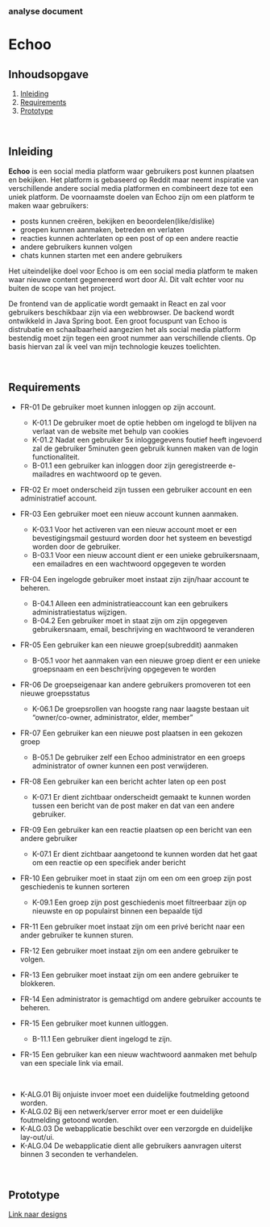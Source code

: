 ### analyse document
# Echoo 
## Inhoudsopgave
1. [Inleiding](#Inleiding)
2. [Requirements](#Requirements)
3. [Prototype](#Prototype)
<br>

## Inleiding
<p><b>Echoo</b> is een social media platform waar gebruikers post kunnen plaatsen en bekijken. Het platform is gebaseerd op Reddit maar neemt inspiratie van verschillende andere social media platformen en combineert deze tot een uniek platform. 
De voornaamste doelen van Echoo zijn om een platform te maken waar gebruikers:

* posts kunnen creëren, bekijken en beoordelen(like/dislike)
* groepen kunnen aanmaken, betreden en verlaten
* reacties kunnen achterlaten op een post of op een andere reactie
* andere gebruikers kunnen volgen
* chats kunnen starten met een andere gebruikers  

Het uiteindelijke doel voor Echoo is om een social media platform te maken waar nieuwe content gegenereerd wort door AI. Dit valt echter voor nu buiten de scope van het project.

De frontend van de applicatie wordt gemaakt in React en zal voor gebruikers beschikbaar zijn via een webbrowser. De backend wordt ontwikkeld in Java Spring boot. Een groot focuspunt van Echoo is distrubatie en schaalbaarheid aangezien het als social media platform bestendig moet zijn tegen een groot nummer aan verschillende clients. Op basis hiervan zal ik veel van mijn technologie keuzes toelichten.</p>

<br>

## Requirements
*	FR-01 De gebruiker moet kunnen inloggen op zijn account. 
    *	K-01.1 De gebruiker moet de optie hebben om ingelogd te blijven na verlaat van de website met behulp van cookies 
    *   K-01.2 Nadat een gebruiker 5x inloggegevens foutief heeft ingevoerd zal de gebruiker 5minuten geen gebruik kunnen maken van de login functionaliteit. 
    *	B-01.1 een gebruiker kan inloggen door zijn geregistreerde e-mailadres en wachtwoord op te geven. 
*	FR-02 Er moet onderscheid zijn tussen een gebruiker account en een administratief account. 
*	FR-03 Een gebruiker moet een nieuw account kunnen aanmaken. 
    *	K-03.1 Voor het activeren van een nieuw account moet er een bevestigingsmail gestuurd worden door het systeem en bevestigd worden door de gebruiker.
    *	B-03.1 Voor een nieuw account dient er een unieke gebruikersnaam, een emailadres en  een wachtwoord opgegeven te worden
*   FR-04 Een ingelogde gebruiker moet instaat zijn zijn/haar account te beheren. 
    *   B-04.1 Alleen een administratieaccount kan een gebruikers administratiestatus wijzigen. 
    *	B-04.2 Een gebruiker moet in staat zijn om zijn opgegeven gebruikersnaam, email, beschrijving en wachtwoord te veranderen
*	FR-05 Een gebruiker kan een nieuwe groep(subreddit) aanmaken 
    *	B-05.1 voor het aanmaken van een nieuwe groep dient er een unieke groepsnaam en een beschrijving opgegeven te worden

*	FR-06 De groepseigenaar kan andere gebruikers promoveren tot een nieuwe groepsstatus
    *	K-06.1 De groepsrollen van hoogste rang naar laagste bestaan uit “owner/co-owner, administrator, elder, member”

*	FR-07 Een gebruiker kan een nieuwe post plaatsen in een gekozen groep 
    *	B-05.1 De gebruiker zelf een Echoo administrator en een groeps administrator of owner kunnen een post verwijderen.
*	FR-08 Een gebruiker kan een bericht achter laten op een post 
    *	K-07.1 Er dient zichtbaar onderscheidt gemaakt te kunnen worden tussen een bericht van de post maker en dat van een andere gebruiker.
*	FR-09 Een gebruiker kan een reactie plaatsen op een bericht van een andere gebruiker
    *	K-07.1 Er dient zichtbaar aangetoond  te kunnen worden dat het gaat om een reactie op een specifiek ander bericht

*	FR-10 Een gebruiker moet in staat zijn om een om een groep zijn post geschiedenis te kunnen sorteren
    *	K-09.1 Een groep zijn post geschiedenis moet filtreerbaar zijn op nieuwste en op populairst binnen een bepaalde tijd

*	FR-11 Een gebruiker moet instaat zijn om een privé bericht naar een ander gebruiker te kunnen sturen. 
*	FR-12 Een gebruiker moet instaat zijn om een andere gebruiker te volgen. 

*	FR-13 Een gebruiker moet instaat zijn om een andere gebruiker te blokkeren. 

*	FR-14 Een administrator is gemachtigd om andere gebruiker accounts te beheren. 
*	FR-15 Een gebruiker moet kunnen uitloggen. 
    *	B-11.1 Een gebruiker dient ingelogd te zijn. 
*	FR-15 Een gebruiker kan een nieuw wachtwoord aanmaken met behulp van een speciale link via email.
<br/> 

*	K-ALG.01 Bij onjuiste invoer moet een duidelijke foutmelding getoond worden. 
*	K-ALG.02 Bij een netwerk/server error moet er een duidelijke foutmelding getoond worden. 
*	K-ALG.03 De webapplicatie beschikt over een verzorgde en duidelijke lay-out/ui. 
*	K-ALG.04 De webapplicatie dient alle gebruikers aanvragen uiterst binnen 3 seconden te verhandelen. 

<br>

## Prototype
[Link naar designs](https://xd.adobe.com/view/b5ab4816-3960-4714-5bcd-84c1ee6ffb10-c39a/)
